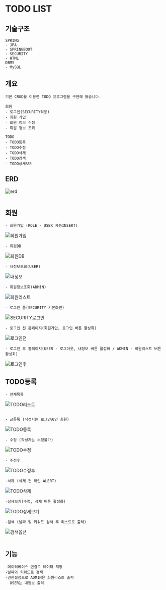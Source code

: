 # TODO LIST
기술구조
--------
```
SPRING
- JPA
- SPRINGBOOT
- SECURITY
- HTML
DBMS 
- MySQL
```

개요
--------
```
기본 CRUD를 이용한 TODO 프로그램을 구현해 봤습니다.

회원
- 로그인(SECURITY적용)
- 회원 가입
- 회원 정보 수정
- 회원 정보 조회

TODO
- TODO등록
- TODO수정
- TODO삭제
- TODO검색
- TODO상세보기

```

ERD
-------

![erd](https://user-images.githubusercontent.com/113006951/209290560-a7c84380-faf2-4b75-a18f-1f9a84e0fc39.JPG)
```

```
회원
--------
```
- 회원가입 (ROLE - USER 자동INSERT)
```
![회원가입](https://user-images.githubusercontent.com/113006951/209263647-5501f597-9120-4337-a967-aff47ef58389.png)
```
- 회원DB
```
![회원DB](https://user-images.githubusercontent.com/113006951/209263703-547f8576-705e-4639-8c86-9589d4342124.png)
```
- 내정보조회(USER)
```
![내정보](https://user-images.githubusercontent.com/113006951/209264580-4735f169-6c3d-4d70-b99c-f31661b9d97b.png)
```
- 회원정보조회(ADMIN)
```
![회원리스트](https://user-images.githubusercontent.com/113006951/209265402-9964e09c-5dee-4f2e-9ae3-0b39cd09e207.png)
```
- 로그인 폼(SECURITY 기본화면)
```
![SECURITY로그인](https://user-images.githubusercontent.com/113006951/209263822-b7e6a47c-8403-4ac7-b005-883155d52dd2.png)
```
- 로그인 전 홈페이지(회원가입, 로그인 버튼 활성화)
```
![로그인전](https://user-images.githubusercontent.com/113006951/209263875-f0616639-384a-4140-bac7-647dbd028ec4.png)
```
- 로그인 후 홈페이지(USER - 로그아웃, 내정보 버튼 활성화 / ADMIN - 회원리스트 버튼 활성화)
```
![로그인후](https://user-images.githubusercontent.com/113006951/209263933-ce13b72b-2500-4940-82c9-77a628cea79b.png)


TODO등록
--------
```
- 전체목록
```
![TODO리스트](https://user-images.githubusercontent.com/113006951/209263971-574a20b8-bac4-46e5-91f3-553adddf3967.png)
```

- 글등록 (작성자는 로그인중인 회원)
```
![TODO등록](https://user-images.githubusercontent.com/113006951/209264018-d99c7819-2e7b-4cc9-968c-1ba68653ea41.png)
```
- 수정 (작성자는 수정불가)
```
![TODO수정](https://user-images.githubusercontent.com/113006951/209264057-6d32b404-633f-4820-baed-1fe8fb26ef16.png)
```
- 수정후
```
![TODO수정후](https://user-images.githubusercontent.com/113006951/209264326-a8abeee7-29b2-4114-8c43-59d4e9cacae6.png)
```
-삭제 (삭제 전 확인 ALERT)
```
![TODO삭제](https://user-images.githubusercontent.com/113006951/209264199-92edb49f-0e6b-4fe4-8ebf-a4114150f58a.png)
```
-상세보기(수정, 삭제 버튼 활성화)
```
![TODO상세보기](https://user-images.githubusercontent.com/113006951/209264276-f598715c-89d6-4746-a9e6-9c6f7b3cd47d.png)
```
-검색 (날짜 및 키워드 검색 후 리스트로 출력)
```
![검색옵션](https://user-images.githubusercontent.com/113006951/209264505-2fc00880-b442-443f-b74c-f9b3ec09f51f.png)
```

```
기능
--------
```
-데이터베이스 연결로 데이터 저장
-날짜와 키워드로 검색
-권한설정으로 ADMIN은 회원리스트 출력
  USER는 내정보 출력


```

